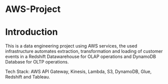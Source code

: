 # AWS-Project
# Introduction

This is a data engineering project using AWS services, the used infrastructure automates extraction, transformation and loading of customer events in a Redshift Datawarehouse for OLAP operations and DynamoDB Database for OLTP operations.

Tech Stack: AWS API Gateway, Kinesis, Lambda, S3, DynamoDB, Glue, Redshift and Tableau.
